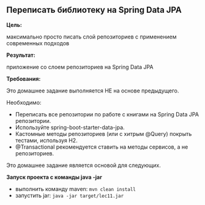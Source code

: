 ## Переписать библиотеку на Spring Data JPA

**Цель:**

максимально просто писать слой репозиториев с применением современных подходов 

**Результат:** 

приложение со слоем репозиториев на Spring Data JPA

**Требования:**

Это домашнее задание выполняется НЕ на основе предыдущего.

Необходимо:

* Переписать все репозитории по работе с книгами на Spring Data JPA репозитории.
* Используйте spring-boot-starter-data-jpa.
* Кастомные методы репозиториев (или с хитрым @Query) покрыть тестами, используя H2.
* @Transactional рекомендуется ставить на методы сервисов, а не репозиториев.

Это домашнее задание является основой для следующих.

**Запуск проекта с команды java -jar**
* выполнить команду maven: ```mvn clean install```
* запустить jar: ```java -jar target/lec11.jar```